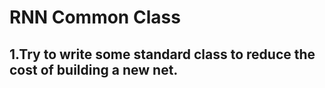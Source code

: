 # RNN Common Class

## 1.Try to write some standard class to reduce the cost of building a new net.
